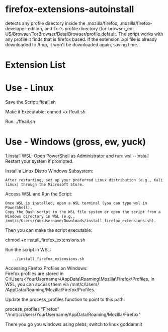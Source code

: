 # firefox-extensions-autoinstall
detects any profile directory inside the .mozilla/firefox, .mozilla/firefox-developer-edition, and Tor’s profile directory (tor-browser_en-US/Browser/TorBrowser/Data/Browser/profile.default. The script works with any profile it finds that is firefox based. If the extension .xpi file is already downloaded to /tmp, it won't be downloaded again, saving time.

# Extension List

# Use - Linux
Save the Script: ffeail.sh

Make it Executable: chmod +x ffeail.sh

Run: ./ffeail.sh

# Use - Windows (gross, ew, yuck)
1.Install WSL:
    Open PowerShell as Administrator and run:
        wsl --install
    Restart your system if prompted.

Install a Linux Distro Windows Subsystem:

    After restarting, set up your preferred Linux distribution (e.g., Kali linux) through the Microsoft Store.

Access WSL and Run the Script:

    Once WSL is installed, open a WSL terminal (you can type wsl in PowerShell).
    Copy the Bash script to the WSL file system or open the script from a Windows directory in WSL (e.g., /mnt/c/Users/YourUsername/Downloads/install_firefox_extensions.sh).

Then you can make the script executable:

  chmod +x install_firefox_extensions.sh

  Run the script in WSL:

        ./install_firefox_extensions.sh

Accessing Firefox Profiles on Windows:  
  Firefox profiles are stored in C:\Users\<YourUsername>\AppData\Roaming\Mozilla\Firefox\Profiles. In WSL, you can access them via /mnt/c/Users/<YourUsername>      /AppData/Roaming/Mozilla/Firefox/Profiles.

Update the process_profiles function to point to this path:

process_profiles "Firefox" "/mnt/c/Users/YourUsername/AppData/Roaming/Mozilla/Firefox"

There you go you windows using plebs, switch to linux goddamnit
